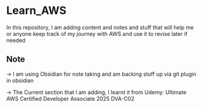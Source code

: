 # Learn_AWS
In this repository, I am adding content and notes and stuff that will help me or anyone keep track of my journey with AWS and use it to revise later if needed 

## Note
-> I am using Obsidian for note taking and am backing stuff up via git plugin in obsidian

-> The Current section that I am adding, I learnt it from Udemy:
	Ultimate AWS Certified Developer Associate 2025 DVA-C02



